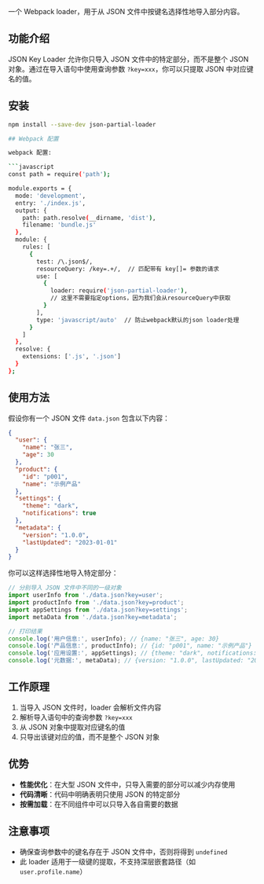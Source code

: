 
一个 Webpack loader，用于从 JSON 文件中按键名选择性地导入部分内容。

## 功能介绍

JSON Key Loader 允许你只导入 JSON 文件中的特定部分，而不是整个 JSON 对象。通过在导入语句中使用查询参数 `?key=xxx`，你可以只提取 JSON 中对应键名的值。

## 安装

```bash
npm install --save-dev json-partial-loader

## Webpack 配置

webpack 配置:

```javascript
const path = require('path');

module.exports = {
  mode: 'development',
  entry: './index.js',
  output: {
    path: path.resolve(__dirname, 'dist'),
    filename: 'bundle.js'
  },
  module: {
    rules: [
      {
        test: /\.json$/,
        resourceQuery: /key=.+/,  // 匹配带有 key[]= 参数的请求
        use: [
          {
            loader: require('json-partial-loader'),
            // 这里不需要指定options，因为我们会从resourceQuery中获取
          }
        ],
        type: 'javascript/auto'  // 防止webpack默认的json loader处理
      }
    ]
  },
  resolve: {
    extensions: ['.js', '.json']
  }
}; 
```

## 使用方法

假设你有一个 JSON 文件 `data.json` 包含以下内容：

```json
{
  "user": {
    "name": "张三",
    "age": 30
  },
  "product": {
    "id": "p001",
    "name": "示例产品"
  },
  "settings": {
    "theme": "dark",
    "notifications": true
  },
  "metadata": {
    "version": "1.0.0",
    "lastUpdated": "2023-01-01"
  }
}
```

你可以这样选择性地导入特定部分：

```javascript
// 分别导入 JSON 文件中不同的一级对象
import userInfo from './data.json?key=user';
import productInfo from './data.json?key=product';
import appSettings from './data.json?key=settings';
import metaData from './data.json?key=metadata';

// 打印结果
console.log('用户信息:', userInfo); // {name: "张三", age: 30}
console.log('产品信息:', productInfo); // {id: "p001", name: "示例产品"}
console.log('应用设置:', appSettings); // {theme: "dark", notifications: true}
console.log('元数据:', metaData); // {version: "1.0.0", lastUpdated: "2023-01-01"}
```

## 工作原理

1. 当导入 JSON 文件时，loader 会解析文件内容
2. 解析导入语句中的查询参数 `?key=xxx`
3. 从 JSON 对象中提取对应键名的值
4. 只导出该键对应的值，而不是整个 JSON 对象

## 优势

- **性能优化**：在大型 JSON 文件中，只导入需要的部分可以减少内存使用
- **代码清晰**：代码中明确表明只使用 JSON 的特定部分
- **按需加载**：在不同组件中可以只导入各自需要的数据

## 注意事项

- 确保查询参数中的键名存在于 JSON 文件中，否则将得到 `undefined`
- 此 loader 适用于一级键的提取，不支持深层嵌套路径（如 `user.profile.name`）
